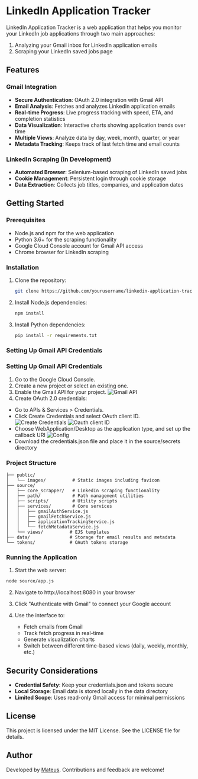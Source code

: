 # LinkedIn Application Tracker

LinkedIn Application Tracker is a web application that helps you monitor your LinkedIn job applications through two main approaches:
1. Analyzing your Gmail inbox for LinkedIn application emails
2. Scraping your LinkedIn saved jobs page

## Features

### Gmail Integration
- **Secure Authentication**: OAuth 2.0 integration with Gmail API
- **Email Analysis**: Fetches and analyzes LinkedIn application emails
- **Real-time Progress**: Live progress tracking with speed, ETA, and completion statistics
- **Data Visualization**: Interactive charts showing application trends over time
- **Multiple Views**: Analyze data by day, week, month, quarter, or year
- **Metadata Tracking**: Keeps track of last fetch time and email counts

### LinkedIn Scraping (In Development)
- **Automated Browser**: Selenium-based scraping of LinkedIn saved jobs
- **Cookie Management**: Persistent login through cookie storage
- **Data Extraction**: Collects job titles, companies, and application dates

## Getting Started

### Prerequisites
- Node.js and npm for the web application
- Python 3.6+ for the scraping functionality
- Google Cloud Console account for Gmail API access
- Chrome browser for LinkedIn scraping

### Installation

1. Clone the repository:
   ```bash
   git clone https://github.com/yourusername/linkedin-application-tracker.git
   ```
2. Install Node.js dependencies:
   ```bash
   npm install
   ```
3. Install Python dependencies:
   ```bash
   pip install -r requirements.txt
   ```

### Setting Up Gmail API Credentials

### Setting Up Gmail API Credentials
1. Go to the Google Cloud Console.
2. Create a new project or select an existing one.
3. Enable the Gmail API for your project.
![Gmail API](pictures/1.png)
4. Create OAuth 2.0 credentials:
- Go to APIs & Services > Credentials.
- Click Create Credentials and select OAuth client ID.
![Create Credentials](pictures/2.png)
![Oauth client ID](pictures/3.png)
- Choose WebApplication/Desktop as the application type, and set up the callback URI
![Config](pictures/4.png)
- Download the credentials.json file and place it in the source/secrets directory

### Project Structure

```
├── public/
│   └── images/          # Static images including favicon
├── source/
│   ├── core_scrapper/   # LinkedIn scraping functionality
│   ├── path/            # Path management utilities
│   ├── scripts/         # Utility scripts
│   ├── services/        # Core services
│   │   ├── gmailAuthService.js
│   │   ├── gmailFetchService.js
│   │   ├── applicationTrackingService.js
│   │   └── fetchMetadataService.js
│   └── views/          # EJS templates
├── data/               # Storage for email results and metadata
└── tokens/             # OAuth tokens storage
```

### Running the Application

1. Start the web server:
```bash
node source/app.js
```

2. Navigate to http://localhost:8080 in your browser

3. Click "Authenticate with Gmail" to connect your Google account

4. Use the interface to:
   - Fetch emails from Gmail
   - Track fetch progress in real-time
   - Generate visualization charts
   - Switch between different time-based views (daily, weekly, monthly, etc.)

## Security Considerations
- **Credential Safety**: Keep your credentials.json and tokens secure
- **Local Storage**: Email data is stored locally in the data directory
- **Limited Scope**: Uses read-only Gmail access for minimal permissions

## License
This project is licensed under the MIT License. See the LICENSE file for details.

## Author
Developed by [Mateus](https://mateusb12.github.io/mateus_portfolio/). Contributions and feedback are welcome!